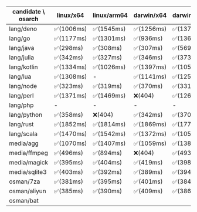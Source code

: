 | candidate \ osarch | linux/x64 | linux/arm64 | darwin/x64 | darwin/arm64 | win/x64 |
| ------------------ | ----------- | ------------ | ---------- | --------- | ------- |
|lang/deno | ✅(1006ms) | ✅(1545ms) | ✅(1256ms) | ✅(1379ms) | ✅(715ms) |
|lang/go | ✅(1177ms) | ✅(1301ms) | ✅(936ms) | ✅(1368ms) | ✅(1260ms) |
|lang/java | ✅(298ms) | ✅(308ms) | ✅(307ms) | ✅(569ms) | ✅(487ms) |
|lang/julia | ✅(342ms) | ✅(327ms) | ✅(346ms) | ✅(373ms) | ❌(404)|
|lang/kotlin | ✅(1334ms) | ✅(1026ms) | ✅(1397ms) | ✅(1056ms) | ✅(1181ms) |
|lang/lua | ✅(1308ms) | - | ✅(1141ms) | ✅(1256ms) | ✅(1570ms) |
|lang/node | ✅(323ms) | ✅(319ms) | ✅(370ms) | ✅(331ms) | ✅(414ms) |
|lang/perl | ✅(1371ms) | ✅(1469ms) | ❌(404)| ✅(1268ms) | ✅(1195ms) |
|lang/php | - | - | - | - | - |
|lang/python | ✅(358ms) | ❌(404)| ✅(342ms) | ✅(370ms) | ✅(351ms) |
|lang/rust | ✅(1852ms) | ✅(1814ms) | ✅(1869ms) | ✅(1774ms) | ✅(1772ms) |
|lang/scala | ✅(1470ms) | ✅(1542ms) | ✅(1372ms) | ✅(1051ms) | ✅(695ms) |
|media/agg | ✅(1070ms) | ✅(1407ms) | ✅(1059ms) | ✅(1381ms) | ✅(1670ms) |
|media/ffmpeg | ✅(496ms) | ✅(894ms) | ❌(404)| ✅(493ms) | ✅(752ms) |
|media/magick | ✅(395ms) | ✅(404ms) | ✅(419ms) | ✅(398ms) | ❌(404)|
|media/sqlite3 | ✅(403ms) | ✅(392ms) | ✅(389ms) | ✅(394ms) | ✅(407ms) |
|osman/7za | ✅(381ms) | ✅(395ms) | ✅(401ms) | ✅(384ms) | ✅(404ms) |
|osman/aliyun | ✅(385ms) | ✅(390ms) | ✅(409ms) | ✅(386ms) | ✅(387ms) |
|osman/bat 